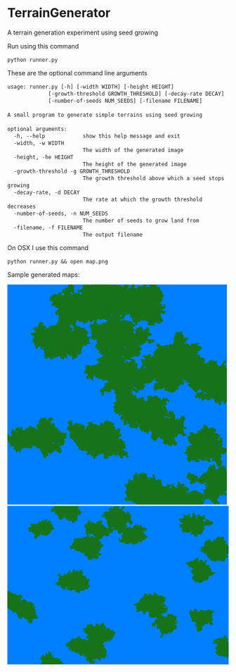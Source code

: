 TerrainGenerator
================

A terrain generation experiment using seed growing

Run using this command
	
	python runner.py

These are the optional command line arguments

	usage: runner.py [-h] [-width WIDTH] [-height HEIGHT]
                 [-growth-threshold GROWTH_THRESHOLD] [-decay-rate DECAY]
                 [-number-of-seeds NUM_SEEDS] [-filename FILENAME]

	A small program to generate simple terrains using seed growing

	optional arguments:
	  -h, --help            show this help message and exit
	  -width, -w WIDTH
	                        The width of the generated image
	  -height, -he HEIGHT
	                        The height of the generated image
	  -growth-threshold -g GROWTH_THRESHOLD
	                        The growth threshold above which a seed stops growing
	  -decay-rate, -d DECAY
	                        The rate at which the growth threshold decreases
	  -number-of-seeds, -n NUM_SEEDS
	                        The number of seeds to grow land from
	  -filename, -f FILENAME
	                        The output filename

On OSX I use this command
	
	python runner.py && open map.png

Sample generated maps:

![sample generated map](map.png)
![sample generated map](small_islands.png)